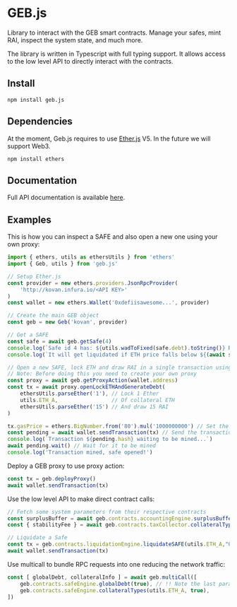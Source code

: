 # GEB.js

Library to interact with the GEB smart contracts. Manage your safes, mint RAI, inspect the system state, and much more.

The library is written in Typescript with full typing support. It allows access to the low level API to directly interact with the contracts.

## Install

```
npm install geb.js
```

## Dependencies

At the moment, Geb.js requires to use [Ether.js](https://www.npmjs.com/package/ethers) V5. In the future we will support Web3.

```
npm install ethers
```

## Documentation

Full API documentation is available [here](https://docs.reflexer.finance/geb-js/gettingstarted).

## Examples

This is how you can inspect a SAFE and also open a new one using your own proxy:
```typescript
import { ethers, utils as ethersUtils } from 'ethers'
import { Geb, utils } from 'geb.js'

// Setup Ether.js
const provider = new ethers.providers.JsonRpcProvider(
    'http://kovan.infura.io/<API KEY>'
)
const wallet = new ethers.Wallet('0xdefiisawesome...', provider)

// Create the main GEB object
const geb = new Geb('kovan', provider)

// Get a SAFE
const safe = await geb.getSafe(4)
console.log(`Safe id 4 has: ${utils.wadToFixed(safe.debt).toString()} RAI of debt.`)
console.log(`It will get liquidated if ETH price falls below ${(await safe.liquidationPrice())?.toString()} USD.`)

// Open a new SAFE, lock ETH and draw RAI in a single transaction using a proxy
// Note: Before doing this you need to create your own proxy
const proxy = await geb.getProxyAction(wallet.address)
const tx = await proxy.openLockETHAndGenerateDebt(
    ethersUtils.parseEther('1'), // Lock 1 Ether
    utils.ETH_A,                 // Of collateral ETH
    ethersUtils.parseEther('15') // And draw 15 RAI
)

tx.gasPrice = ethers.BigNumber.from('80').mul('1000000000') // Set the gas price to 80 Gwei
const pending = await wallet.sendTransaction(tx) // Send the transaction
console.log(`Transaction ${pending.hash} waiting to be mined...`)
await pending.wait() // Wait for it to be mined
console.log('Transaction mined, safe opened!')
```

Deploy a GEB proxy to use proxy action:
```typescript
const tx = geb.deployProxy()
await wallet.sendTransaction(tx)
```

Use the low level API to make direct contract calls:
```typescript
// Fetch some system parameters from their respective contracts
const surplusBuffer = await geb.contracts.accountingEngine.surplusBuffer()
const { stabilityFee } = await geb.contracts.taxCollector.collateralTypes(utils.ETH_A)

// Liquidate a Safe
const tx = geb.contracts.liquidationEngine.liquidateSAFE(utils.ETH_A,"0xdefidream...");
await wallet.sendTransaction(tx)
```

Use multicall to bundle RPC requests into one reducing the network traffic:
```typescript
const [ globalDebt, collateralInfo ] = await geb.multiCall([
    geb.contracts.safeEngine.globalDebt(true), // !! Note the last parameter set to true.
    geb.contracts.safeEngine.collateralTypes(utils.ETH_A, true),
])
```